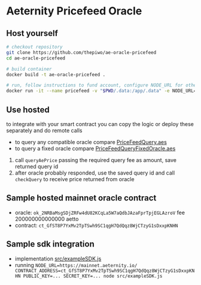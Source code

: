 # Aeternity Pricefeed Oracle

## Host yourself

```bash
# checkout repository
git clone https://github.com/thepiwo/ae-oracle-pricefeed
cd ae-oracle-pricefeed

# build container
docker build -t ae-oracle-pricefeed .

# run, follow instructions to fund account, configure NODE_URL for other aeternity node
docker run -it --name pricefeed -v "$PWD/.data:/app/.data" -e NODE_URL=https://testnet.aeternity.io/ ae-oracle-pricefeed
```

## Use hosted

to integrate with your smart contract you can copy the logic or deploy these separately and do remote calls

 - to query any compatible oracle compare [PriceFeedQuery.aes](./PriceFeedQuery.aes) 
 - to query a fixed oracle compare [PriceFeedQueryFixedOracle.aes](./PriceFeedQueryFixedOracle.aes) 

1. call `queryAePrice` passing the required query fee as amount, save returned query id
2. after oracle probably responded, use the saved query id and call `checkQuery` to receive price returned from oracle

## Sample hosted mainnet oracle contract
 - oracle: `ok_2NRBaMsgSDjZRFw4dU82KCqLa5W7aQdbJAzaFprTpjEGLAzroV` fee 200000000000000 aetto
 - contract: `ct_GfST8P7YxMv2TpTSwh9SC1qgH7QdQqz8WjCTzyG1sDxxpKNHN`

## Sample sdk integration
 - implementation [src/exampleSDK.js](./src/exampleSDK.js) 
 - running `NODE_URL=https://mainnet.aeternity.io/ CONTRACT_ADDRESS=ct_GfST8P7YxMv2TpTSwh9SC1qgH7QdQqz8WjCTzyG1sDxxpKNHN PUBLIC_KEY=... SECRET_KEY=... node src/exampleSDK.js`
